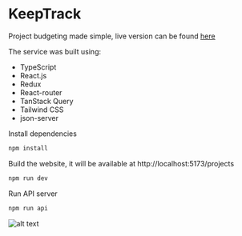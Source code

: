 # KeepTrack
Project budgeting made simple, live version can be found [here](https://keep-track.vercel.app/projects)

The service was built using:
* TypeScript
* React.js
* Redux
* React-router
* TanStack Query
* Tailwind CSS
* json-server


Install dependencies
```bash
npm install
```

Build the website, it will be available at http://localhost:5173/projects 
```bash
npm run dev
```

Run API server 
```bash
npm run api
```

![alt text](https://drive.google.com/u/0/uc?id=1uCFtpksLUPJueB6cT5TgoEjmjbCzEEi5)
